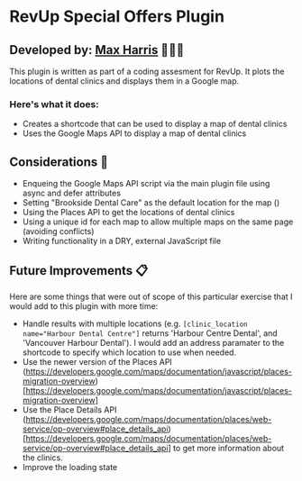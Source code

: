 # RevUp Special Offers Plugin

## Developed by: [Max Harris](www.maxharris.net) 👨🏾‍💻

This plugin is written as part of a coding assesment for RevUp. It plots the locations of dental clinics and displays them in a Google map.

### Here's what it does:

- Creates a shortcode that can be used to display a map of dental clinics
- Uses the Google Maps API to display a map of dental clinics

## Considerations 🤔

- Enqueing the Google Maps API script via the main plugin file using async and defer attributes
- Setting "Brookside Dental Care" as the default location for the map ()
- Using the Places API to get the locations of dental clinics
- Using a unique id for each map to allow multiple maps on the same page (avoiding conflicts)
- Writing functionality in a DRY, external JavaScript file

## Future Improvements 📋

Here are some things that were out of scope of this particular exercise that I would add to this plugin with more time:

- Handle results with multiple locations (e.g. `[clinic_location name="Harbour Dental Centre"]` returns 'Harbour Centre Dental', and 'Vancouver Harbour Dental'). I would add an address paramater to the shortcode to specify which location to use when needed.
- Use the newer version of the Places API (https://developers.google.com/maps/documentation/javascript/places-migration-overview)[https://developers.google.com/maps/documentation/javascript/places-migration-overview]
- Use the Place Details API (https://developers.google.com/maps/documentation/places/web-service/op-overview#place_details_api)[https://developers.google.com/maps/documentation/places/web-service/op-overview#place_details_api] to get more information about the clinics.
- Improve the loading state
